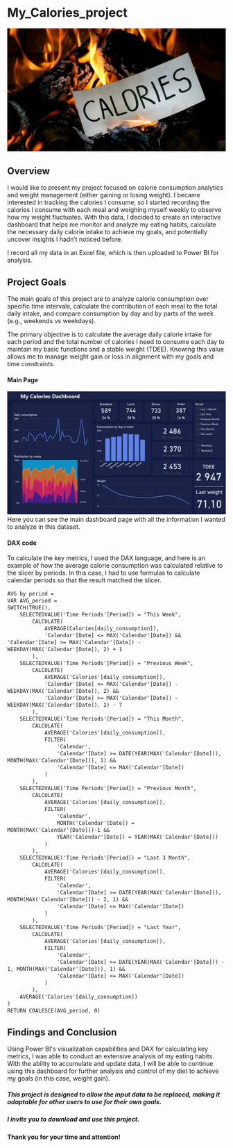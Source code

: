 # My_Calories_project
![logo](https://github.com/Andrii-Klipailo/My_Calories_project/blob/main/logo.jpg)
## Overview
I would like to present my project focused on calorie consumption analytics and weight management (either gaining or losing weight). I became interested in tracking the calories I consume, so I started recording the calories I consume with each meal and weighing myself weekly to observe how my weight fluctuates. With this data, I decided to create an interactive dashboard that helps me monitor and analyze my eating habits, calculate the necessary daily calorie intake to achieve my goals, and potentially uncover insights I hadn’t noticed before.

I record all my data in an Excel file, which is then uploaded to Power BI for analysis.

## Project Goals
The main goals of this project are to analyze calorie consumption over specific time intervals, calculate the contribution of each meal to the total daily intake, and compare consumption by day and by parts of the week (e.g., weekends vs weekdays).

The primary objective is to calculate the average daily calorie intake for each period and the total number of calories I need to consume each day to maintain my basic functions and a stable weight (TDEE). Knowing this value allows me to manage weight gain or loss in alignment with my goals and time constraints.
#### Main Page
![logo](https://github.com/Andrii-Klipailo/My_Calories_project/blob/main/screenshot1.jpg)
Here you can see the main dashboard page with all the information I wanted to analyze in this dataset.

#### DAX code
To calculate the key metrics, I used the DAX language, and here is an example of how the average calorie consumption was calculated relative to the slicer by periods. In this case, I had to use formulas to calculate calendar periods so that the result matched the slicer.
```DAX
AVG by period = 
VAR AVG_period = 
SWITCH(TRUE(),
    SELECTEDVALUE('Time Periods'[Period]) = "This Week",
        CALCULATE( 
            AVERAGE(Calories[daily_consumption]), 
            'Calendar'[Date] <= MAX('Calendar'[Date]) && 'Calendar'[Date] >= MAX('Calendar'[Date]) - WEEKDAY(MAX('Calendar'[Date]), 2) + 1
        ),
    SELECTEDVALUE('Time Periods'[Period]) = "Previous Week",
        CALCULATE(
            AVERAGE('Calories'[daily_consumption]), 
            'Calendar'[Date] <= MAX('Calendar'[Date]) - WEEKDAY(MAX('Calendar'[Date]), 2) && 
            'Calendar'[Date] >= MAX('Calendar'[Date]) - WEEKDAY(MAX('Calendar'[Date]), 2) - 7
        ),
    SELECTEDVALUE('Time Periods'[Period]) = "This Month",
        CALCULATE(
            AVERAGE('Calories'[daily_consumption]),
            FILTER(
                'Calendar',
                'Calendar'[Date] >= DATE(YEAR(MAX('Calendar'[Date])), MONTH(MAX('Calendar'[Date])), 1) && 
                'Calendar'[Date] <= MAX('Calendar'[Date])
            )
        ),
    SELECTEDVALUE('Time Periods'[Period]) = "Previous Month",
        CALCULATE(
            AVERAGE('Calories'[daily_consumption]),
            FILTER(
                'Calendar',
                MONTH('Calendar'[Date]) = MONTH(MAX('Calendar'[Date]))-1 && 
                YEAR('Calendar'[Date]) = YEAR(MAX('Calendar'[Date]))
            )
        ),
    SELECTEDVALUE('Time Periods'[Period]) = "Last 3 Month",
        CALCULATE(
            AVERAGE('Calories'[daily_consumption]),
            FILTER(
                'Calendar',
                'Calendar'[Date] >= DATE(YEAR(MAX('Calendar'[Date])), MONTH(MAX('Calendar'[Date])) - 2, 1) && 
                'Calendar'[Date] <= MAX('Calendar'[Date])
            )
        ),
    SELECTEDVALUE('Time Periods'[Period]) = "Last Year",
        CALCULATE(
            AVERAGE('Calories'[daily_consumption]),
            FILTER(
                'Calendar',
                'Calendar'[Date] >= DATE(YEAR(MAX('Calendar'[Date])) - 1, MONTH(MAX('Calendar'[Date])), 1) && 
                'Calendar'[Date] <= MAX('Calendar'[Date])
            )
        ),
    AVERAGE('Calories'[daily_consumption])
)
RETURN COALESCE(AVG_period, 0)
```

## Findings and Conclusion

Using Power BI's visualization capabilities and DAX for calculating key metrics, I was able to conduct an extensive analysis of my eating habits. With the ability to accumulate and update data, I will be able to continue using this dashboard for further analysis and control of my diet to achieve my goals (in this case, weight gain).

##### This project is designed to allow the input data to be replaced, making it adaptable for other users to use for their own goals.

##### I invite you to download and use this project.

#### Thank you for your time and attention!

